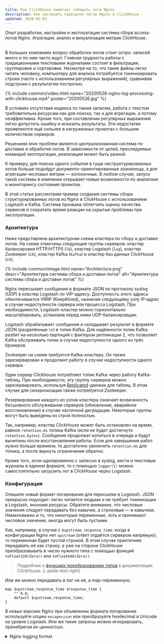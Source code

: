 ```yaml
---
title: Как ClickHouse помогает собирать логи Nginx
description: Как настроить пересылку логов Nginx в ClickHouse 
updated: 2020-02-03
---
```


<lead>Опыт разработки, настройки и эксплуатации системы сбора access-логов Nginx. Агрегация, анализ и визуализация метрик ClickHouse.</lead>

<br />В больших компаниях вопрос обработки логов стоит остро: записей много и по ним часто ищут. Главная трудность работы с традиционными текстовыми журналами состоит в  фильтрации, группировке и сортировке. Несмотря на то, что такие файлы легко читать человеку, компьютеру для анализа потребуется токенизировать строки (часто с использованием регулярных выражений), сравнивая подстроки с результатом построчно.

{% include common/video.html name="20200526-nginx-log-processing-with-clickhouse.mp4" poster="20200526.jpg" %}

В условиях отсутствия индекса по таким записям, работа с текстом требовательна ресурсам как для поиска, так и для агрегации, а потому неэффективна. Кроме того, при составлении регулярных выражения легко допустить ошибку и исказить результаты. Эти недостатки проявляются ещё сильнее в нагруженных проектах с большим количеством серверов.

Решением этих проблем является централизованная система по доставке и обработке логов. В зависимости от целей, преследуемых командой эксплуатации, реализация может быть разной.

К примеру, для поиска одного события в гуще неструктурированных логов больше подойдут документо-ориентированные хранилища, а для агрегации числовых метрик — колоночные. В любом случае, запуск такой системы в компании открывает новые возможности по аналитике и мониторингу состояния проектов.

В этой статье рассмотрим пример создания системы сбора структурированных логов из Nginx в ClickHouse с использованием Logstash и Kafka. Система призвана облегчить оценку качества сервисов и сократить время реакции на скрытые проблемы при эксплуатации.

### Архитектура

Ниже представлена архитектурная схема кластера по сбору и доставке логов. На схеме отмечены следующие группы серверов: кластер балансировки HTTP/HTTPS (`lb`), кластер Logstash (`log`), кластер Zookeeper (`zk`), кластер Kafka (`kafka`) и кластер баз данных ClickHouse (`ch`).

{% include common/image.html name="Architecture.png" descr="Архитектура системы сбора и доставки логов" alt="Архитектура системы сбора и доставки логов" %}

Nginx пересылает сообщения в формате JSON по протоколу syslog (UDP) в кластер Logstash по VIP-адресу. Доступность этого адреса обеспечивается VRRP (KeepAlived), назначая следующему узлу IP-адрес в случае недоступности сервера или процесса Logstash. При необходимости, Logstash-кластер можно горизонтально масштабировать, установив перед ними UDP-балансировщик.

Logstash обрабатывает сообщения и складывает результат в формате JSON (разделённые `\n`) в топик Kafka. Для надёжности топик Kafka разбит на несколько партиций с фактором репликации 2, что позволяет Kafka обслуживать топик в случае недоступности одного из трёх брокеров.

Zookeeper на схеме требуется Kafka-кластеру. Он также зарезервирован и продолжит работу в случае недоступности одного сервера.

Один сервер Clickhouse потребляет топик Kafka через работу Kafka-таблиц. При необходимости, эту группу серверов можно зарезервировать, используя [Replicated](https://clickhouse.yandex/docs/en/operations/table_engines/replication/)-движки для таблиц. В этом случае для синхронизации также потребуется Zookeeper.

Резервирование каждого из узлов кластера означает возможность бесшовного обслуживания серверов (обновление, аварийное восстановление) в случае частичной деградации. Некоторые группы могут быть выведены из строя полностью. 

Так, например, кластер ClickHouse может быть остановлен на время, равное `retention.ms` топика Kafka (если не будет достигнуто `retention.bytes`). Сообщения продолжат копиться в очереди и будут вычитаны после восстановления работы. Если для завершения работ нужно больше времени, то достаточно увеличить `retention.ms` для топика, а после вернуть ограничение обратно.

Кроме того, если одновременно с записью в syslog, вести и текстовые журналы в едином формате, то с помощью `logger(1)` можно самостоятельно загрузить лог в ClickHouse через Logstash.

### Конфигурация

Опишите новый формат логирования для пересылки в Logstash. JSON прекрасно подходит: легко читается людьми и не требует токенизации в Logstash, экономя ресурсы. Обратите внимание, что числовые значения следует передавать без кавычек, а строковые — в кавычках. Немаловажно и то, что некоторые переменные, хоть и принимают числовое значение, иногда могут быть пустыми.

Как, например, в случае с `$upstream_response_time`: когда в конфигурации Nginx нет `upstream` (ответ отдаётся сервером напрямую), то переменная будет пустой строкой. В этом случае практичнее передавать её как строку, а уже на стороне ClickHouse преобразовывать в число нужного типа с помощью функций `toFloat32OrZero()` или `toFloat64OrZero()`.

> Подробнее о [функциях преобразованиях типов](https://clickhouse-docs.readthedocs.io/en/latest/functions/type_conversion_functions.html) в документации ClickHouse.
{:.aside-text-right}

Или же можно передавать в лог не её, а map-переменную:

```
map $upstream_response_time $response_time {
    "" 0.0;
    default $upstream_response_time;
}
```

В новых версиях Nginx при объявлении формата логирования используйте опцию `escape=json` или преобразуйте hexdecimal в Unicode на уровне Logstash. Или же такие запросы можно игнорировать, пренебрегая их ценностью.

<details><summary markdown="span">Nginx logging format</summary>
```
   log_format json_encoded escape=json
   '{'
      '"request_id":"$request_id",'
      '"time_iso8601":"$time_iso8601",'

      '"remote_user":"$remote_user",'
      '"remote_addr":"$remote_addr",'

      '"scheme":"$scheme",'
      '"host":"$host",'
      '"server_addr":"$server_addr",'

      '"request_method":"$request_method",'
      '"request_uri":"$request_uri",'
      '"request_length":$request_length,'
      '"request_time":$request_time,'

      '"status": $status,'
      '"body_bytes_sent":$body_bytes_sent,'

      '"upstream_addr":"$upstream_addr",'
      '"upstream_response_time":"$upstream_response_time",'

      '"http_referrer":"$http_referer",'
      '"http_user_agent":"$http_user_agent",'
      '"http_x_forwarded_for":"$http_x_forwarded_for"'
   '}';
```
</details>

Сконфигурируйте Nginx для пересылки журналов в syslog-сервер на базе Logstash по UDP-порту 60514. К сожалению, Nginx не умеет отправлять лог в syslog по TCP. В качестве обходных путей можно использовать `socat(1)` или же записывать журнал в локальный syslog, перенаправляя сообщения по TCP с использованием RELP. Или же, если не беспокоит сохранность при доставке, продолжать использовать UDP в роли транспорта.

```
access_log syslog:server=syslog.example.tld:60514,tag=nginx json_encoded;
```

Примените изменения.

```
[sudo] systemctl reload nginx
```

Добавьте репозиторий Logstash.

```
[logstash-7.x]
name=Elastic repository for 7.x packages
baseurl=https://artifacts.elastic.co/packages/7.x/yum
gpgcheck=1
gpgkey=https://artifacts.elastic.co/GPG-KEY-elasticsearch
enabled=1
autorefresh=1
type=rpm-md
```

Импортируйте GPG-ключ.

```
[sudo] rpm --import https://artifacts.elastic.co/GPG-KEY-elasticsearch
```

Установите Logstash.

```
[sudo] yum -y install logstash
[sudo] systemctl enable logstash
```

Опишите пайплайн обработки access-логов в Logstash. Обратите внимание на то, что в поле `time_iso8601` ожидается дата в формате ISO 8601 (переменная `$time_iso8601`). Если вам не требуется извлекать дату из сообщения, а использовать метку времени при её получении в syslog, то удалите блок `date`.

ClickHouse хранит данные с типом `DateTime` как UNIX timestamp с секундной точностью. Выход есть: хранить миллисекунды и наносекунды в отдельной колонке с типом `UInt16` или же хранить дату в одной колонке с типом `UInt64`. Для обработки access-лога секундной точности достаточно, а потому колонку практичнее представлять с типом `DateTime`.

ClickHouse не понимает время Nginx из переменных `$time_local` и `$time_iso8601`. Для преобразования строки в `DateTime`, следует использовать функцию `toDateTime()`, принимающую дату в формате `YYYY-MM-DD hh:mm:ss`, в то время как Nginx логирует дату с временной зоной вида `YYYY-MM-DDThh:mm:ss±hh:mm`. В этом случае мы намеренно преобразуем дату из одного формата в другой с преобразованием таймзоны в Logstash.

<details><summary markdown="span">Logstash pipeline</summary>
```
input {
  syslog {
    port => 60514
  }
}

filter {
  json {
    source => "message"
    remove_field => [ "message" ]
  }

  date {
    match => [ "time_iso8601", "ISO8601" ]
    locale => "en"
    timezone => "Europe/Moscow"
    target => "timestamp"
  }

  ruby {
    code => "event.set('timestamp', Time.at(event.get('timestamp').to_i).strftime('%Y-%m-%d %H:%M:%S'))"
  }

  mutate {
    remove_field => [ "@timestamp", 
                      "@version", 
                      "time_iso8601", 
                      "priority", 
                      "facility", 
                      "facility_label", 
                      "program", 
                      "severity", 
                      "severity_label"
    ]
  }
}

output {
  kafka {
    id => "nginx-access-logs"
    acks => "all"
    bootstrap_servers => "kafka1.example.tld:9092,kafka2.example.tld:9092,kafka3.example.tld:9092"
    security_protocol => "PLAINTEXT"
    client_id => "nginx-access-logs-producer"
    compression_type => "snappy"
    topic_id => "nginx-access-logs"
    codec => json_lines
  }
}
```
</details>

К сожалению, в Logstash нет стандартного фильтра, выполняющего форматирование дат, потому приходится использовать ruby-фильтр:
```
ruby {
  code => "event.set('timestamp', Time.at(event.get('timestamp').to_i).strftime('%Y-%m-%d %H:%M:%S'))"
}
```

Ещё некоторые клиенты отправляют в заголовке User-Agent hexdecimal escape-последовательности. Это создаёт проблему при передаче этого заголовка в поле JSON, ведь стандарт [ECMA-404 JSON Data Interchange Syntax](https://www.ecma-international.org/publications/files/ECMA-ST/ECMA-404.pdf) обязывает в этих случаях использовать UTF-16. 

```
Mozilla/5.0 (Linux; Android 8.1; Xperia\xA0\XA2 Ultra Build/LMY47I) AppleWebKit/537.36 (KHTML, like Gecko) Version/4.0 Chrome/39.0.0.0 Mobile Safari/537.36
```

Будьте готовы к тому, что часть сообщений вы будете терять из-за некорректных данных, передаваемых клиентами. В зависимости от характера трафика, процент потерь может варьироваться: в моём случае, это 1 запрос на 130 миллионов. На количественные показатели это практически не влияет, а потому в этом случае такими потерями можно пренебречь.

Примените изменения и добавьте сервис в автозагрузку.

```
[sudo] systemctl restart logstash
[sudo] systemctl enable logstash
```

Создайте новый топик для Nginx-логов. Учитывайте размер кластера Clickhouse и фактор репликации для надёжного хранения логов и обеспечения отказоустойчивости. Грамотно оцените время хранения записей: заложите время недоступности Clickhouse в периоды обслуживания или аварий (например, 4 часа). 

В период вывода ClickHouse из эксплуатации, можно увеличить `retention.ms`, обеспечив хранение сообщений в топике до момента, когда ClickHouse вновь начнёт вычитывать сообщения из него.

```
kafka-topics.sh --zookeeper zk1.example.tld,zk2.example.tld,zk3.example.tld:2181/kafka \
                               --create \
                               --config retention.ms=$((4 * 60 * 60 * 1000)) \
                               --partitions 1 \
                               --replication-factor 1 \
                               --topic nginx-access-logs
```

Подключитесь к серверу ClickHouse и создайте новую базу данных для метрик.

```
CREATE DATABASE nginx
```

Создайте таблицу для перекладывания данных в ClickHouse. При необходимости, добавьте новые индексы для улучшения производительности выборок. Чтобы хранить метод в ClickHouse как `Enum8`, требуется перечислить все методы. 

Их больше, чем кажется: помимо списка поддерживаемых методов в Nginx, есть и те, о которых вы могли даже не слышать. Полный перечень HTTP-методов есть [в реестре IANA](https://www.iana.org/assignments/http-methods/http-methods.xhtml). Или же хранить методы не числами, а строками, чтобы точно ничего не потерять.

<details><summary markdown="span">ClickHouse MergeTree table</summary>
```
CREATE TABLE nginx.access_logs (
  `request_id` String,
  `timestamp` DateTime,
  `remote_user` String,
  `remote_addr` String,
  `scheme` Enum8('unknown' = 0, 'http' = 1, 'https' = 2),
  `host` String,
  `server_addr` String,
  `request_method` Enum8('UNKNOWN' = 0, 'ACL' = 1, 'BASELINE-CONTROL' = 2, 'BIND' = 3, 'CHECKIN' = 4, 'CHECKOUT' = 5, 'CONNECT' = 6, 'COPY' = 7, 'DELETE' = 8, 'GET' = 9, 'HEAD' = 10, 'LABEL' = 11, 'LINK' = 12, 'LOCK' = 13, 'MERGE' = 14, 'MKACTIVITY' = 15, 'MKCALENDAR' = 16, 'MKCOL' = 17, 'MKREDIRECTREF' = 18, 'MKWORKSPACE' = 19, 'MOVE' = 20, 'OPTIONS' = 21, 'ORDERPATCH' = 22, 'PATCH' = 23, 'POST' = 24, 'PRI' = 25, 'PROPFIND' = 26, 'PROPPATCH' = 27, 'PUT' = 28, 'REBIND' = 29, 'REPORT' = 30, 'SEARCH' = 31, 'TRACE' = 32, 'UNBIND' = 33, 'UNCHECKOUT' = 34, 'UNLINK' = 35, 'UNLOCK' = 36, 'UPDATE' = 37, 'UPDATEREDIRECTREF' = 38, 'VERSION-CONTROL' = 39),
  `request_uri` String,
  `request_length` UInt32,
  `request_time` Float64,
  `status` UInt16,
  `body_bytes_sent` UInt32,
  `upstream_addr` String,
  `upstream_response_time` Float64,
  `http_referrer` String,
  `http_user_agent` String,
  `http_x_forwarded_for` String
) ENGINE = MergeTree() PARTITION BY toDate(timestamp)
ORDER BY
  (timestamp, host) SETTINGS index_granularity = 8192
```
</details>

Создайте таблицу для агрегированных данных.

<details><summary markdown="span">ClickHouse SummingMegreTree table</summary>
```
 CREATE TABLE nginx.access_logs_requests (
  timestamp DateTime,
  host String,
  status UInt16,
  requests UInt32,
  upstream_response_time_mean Float64,
  upstream_response_time_p90 Float64,
  upstream_response_time_p95 Float64,
  upstream_response_time_p99 Float64
) ENGINE = SummingMergeTree() PARTITION BY toDate(timestamp)
ORDER BY
  (timestamp, host, status) SETTINGS index_granularity = 8192
```
</details>

Заведите Kafka-таблицу в ClickHouse для чтения JSON из топика. Скорректируйте адреса брокеров, имя топика, название консьюмер-группы и числа консумеров для потребления данных. Учитывайте размер кластера при конфигурации.

<details><summary markdown="span">ClickHouse Kafka engine table</summary>
```
CREATE TABLE nginx.`.access_logs_kafka` (
  `request_id` String,
  `timestamp` DateTime,
  `remote_user` String,
  `remote_addr` String,
  `scheme` String,
  `host` String,
  `server_addr` String,
  `request_method` String,
  `request_uri` String,
  `request_length` UInt32,
  `request_time` Float64,
  `status` UInt16,
  `body_bytes_sent` UInt32,
  `upstream_addr` String,
  `upstream_response_time` String,
  `http_referrer` String,
  `http_user_agent` String,
  `http_x_forwarded_for` String,
) ENGINE = Kafka SETTINGS kafka_broker_list = 'kafka1.example.tld:9092,kafka2.example.tld:9092,kafka3.example.tld:9092',
kafka_topic_list = 'nginx-access-logs',
kafka_group_name = 'nginx-access-logs-clickhouse-consumer',
kafka_format = 'JSONEachRow',
kafka_row_delimiter = '\n',
kafka_schema = '',
kafka_num_consumers = 1,
kafka_skip_broken_messages = 1
```
</details>

Создайте материализованное представление с преобразованием данных из Kafka в типы ClickHouse. Обратите на то, как данные преобразуются в нужные типы. В случае, если ClickHouse не сможет преобразовать типы, то запишет об этом в лог. Ошибочные сообщения не попадут в базу данных.

<details><summary markdown="span">ClickHouse materialized view</summary>
```
  CREATE MATERIALIZED VIEW nginx.`.mv_access_logs` TO nginx.access_logs (
  `request_id` String,
  `timestamp` DateTime,
  `remote_user` String,
  `remote_addr` String,
  `scheme` Enum8('unknown' = 0, 'http' = 1, 'https' = 2),
  `host` String,
  `server_addr` String,
  `request_method` Enum8('UNKNOWN' = 0, 'ACL' = 1, 'BASELINE-CONTROL' = 2, 'BIND' = 3, 'CHECKIN' = 4, 'CHECKOUT' = 5, 'CONNECT' = 6, 'COPY' = 7, 'DELETE' = 8, 'GET' = 9, 'HEAD' = 10, 'LABEL' = 11, 'LINK' = 12, 'LOCK' = 13, 'MERGE' = 14, 'MKACTIVITY' = 15, 'MKCALENDAR' = 16, 'MKCOL' = 17, 'MKREDIRECTREF' = 18, 'MKWORKSPACE' = 19, 'MOVE' = 20, 'OPTIONS' = 21, 'ORDERPATCH' = 22, 'PATCH' = 23, 'POST' = 24, 'PRI' = 25, 'PROPFIND' = 26, 'PROPPATCH' = 27, 'PUT' = 28, 'REBIND' = 29, 'REPORT' = 30, 'SEARCH' = 31, 'TRACE' = 32, 'UNBIND' = 33, 'UNCHECKOUT' = 34, 'UNLINK' = 35, 'UNLOCK' = 36, 'UPDATE' = 37, 'UPDATEREDIRECTREF' = 38, 'VERSION-CONTROL' = 39),
  `request_uri` String,
  `request_length` UInt32,
  `request_time` Float64,
  `status` UInt16,
  `body_bytes_sent` UInt32,
  `upstream_addr` String,
  `upstream_response_time` Float64,
  `http_referrer` String,
  `http_user_agent` String,
  `http_x_forwarded_for` String,
) AS
SELECT
  request_id,
  timestamp,
  remote_user,
  remote_addr,
  CAST(
    if(scheme = '', 'unknown', scheme),
    'Enum8(\'unknown\' = 0, \'http\' = 1, \'https\' = 2)'
  ) AS scheme,
  host,
  server_addr,
  CAST(
    if(request_method = '', 'UNKNOWN', request_method),
    'Enum8(\'UNKNOWN\' = 0, \'ACL\' = 1, \'BASELINE-CONTROL\' = 2, \'BIND\' = 3, \'CHECKIN\' = 4, \'CHECKOUT\' = 5, \'CONNECT\' = 6, \'COPY\' = 7, \'DELETE\' = 8, \'GET\' = 9, \'HEAD\' = 10, \'LABEL\' = 11, \'LINK\' = 12, \'LOCK\' = 13, \'MERGE\' = 14, \'MKACTIVITY\' = 15, \'MKCALENDAR\' = 16, \'MKCOL\' = 17, \'MKREDIRECTREF\' = 18, \'MKWORKSPACE\' = 19, \'MOVE\' = 20, \'OPTIONS\' = 21, \'ORDERPATCH\' = 22, \'PATCH\' = 23, \'POST\' = 24, \'PRI\' = 25, \'PROPFIND\' = 26, \'PROPPATCH\' = 27, \'PUT\' = 28, \'REBIND\' = 29, \'REPORT\' = 30, \'SEARCH\' = 31, \'TRACE\' = 32, \'UNBIND\' = 33, \'UNCHECKOUT\' = 34, \'UNLINK\' = 35, \'UNLOCK\' = 36, \'UPDATE\' = 37, \'UPDATEREDIRECTREF\' = 38, \'VERSION-CONTROL\' = 39)'
  ) AS request_method,
  request_uri,
  request_length,
  request_time,
  status,
  body_bytes_sent,
  upstream_addr,
  toFloat64OrZero(upstream_response_time) as upstream_response_time,
  http_referrer,
  http_user_agent,
  http_x_forwarded_for,
FROM
  nginx.`.access_logs_kafka`
```
</details>

Создайте материализованное представление для агрегированной таблицы. ClickHouse пока не умеет во вложенные материализованные представления. Однако для потребления одного Kafka-топика нет необходимости заводить несколько Kafka-таблиц. 

Материализованные представления в ClickHouse не читают Kafka-таблицы, а получают данные от таблицы при срабатывании триггера на `INSERT`. Таким образом одну Kafka-таблицу можно использовать как для сырых запросов, так и для агрегированных данных по ним.

<details><summary markdown="span">ClickHouse materialized view</summary>
```
 CREATE MATERIALIZED VIEW nginx.`.mv_access_logs_requests` TO nginx.access_logs_requests (
  timestamp DateTime,
  host String,
  status UInt16,
  requests UInt32,
  upstream_response_time_mean Float64,
  upstream_response_time_p90 Float64,
  upstream_response_time_p95 Float64,
  upstream_response_time_p99 Float64
) AS
SELECT
  timestamp,
  host,
  status,
  toUInt32(count()) AS requests,
  quantile(0.5)(toFloat64OrZero(upstream_response_time)) AS upstream_response_time_mean,
  quantile(0.9)(toFloat64OrZero(upstream_response_time)) AS upstream_response_time_p90,
  quantile(0.95)(toFloat64OrZero(upstream_response_time)) AS upstream_response_time_p95,
  quantile(0.99)(toFloat64OrZero(upstream_response_time)) AS upstream_response_time_p99
FROM
  nginx.`.access_logs_kafka`
GROUP BY
  timestamp,
  host,
  status
```
</details>

В ClickHouse с версии 19.6 появилась [поддержка TTL](https://clickhouse.yandex/docs/en/operations/table_engines/mergetree/#ttl-for-columns-and-tables) для колонок и таблиц, однако конкретно в этом случае партиции лучше удалять по расписанию. Дело в том, что ClickHouse не удаляет партиции в фоне, а делает это при следующем слиянии. Поскольку значение ключа партицирования монотонно растёт, то данные никогда не окажутся в старых партициях.

Ниже пример Shell-скрипта для очистки старых партиций.

<details><summary markdown="span">clickhouse-partition-reaper</summary>
```
#!/usr/bin/env bash
 
################################################################################
 
# ClickHouse username for authentication
CH_USER="clickhouse"
 
# ClickHouse password for authentication
CH_PASSWORD="clickhouse"
 
# ClickHouse HTTP interface URL
CH_URL="https://clickhouse.example.tld/"
 
# ClickHouse database name
CH_DATABASE="nginx"
 
# ClickHouse table name
CH_TABLE="access_logs"
 
# Number of partitions
CH_TTL="7"
 
################################################################################
 
ch.validate() {
  if [[ -z "$CH_USER" ]] ; then
    echo "Error: CH_USER must be set"
    exit 1
  fi
 
  if [[ -z "$CH_PASSWORD" ]] ; then
    echo "Error: CH_PASSWORD must be set"
    exit 1
  fi
 
  if [[ -z "$CH_URL" ]] ; then
    echo "Error: CH_URL must be set"
    exit 1
  fi
 
  if [[ -z "$CH_DATABASE" ]] ; then
    echo "Error: CH_DATABASE must be set"
    exit 1
  fi
 
  if [[ -z "$CH_TABLE" ]] ; then
    echo "Error: CH_TABLE must be set"
    exit 1
  fi
 
  if [[ -z "$CH_TTL" ]] ; then
    echo "Error: CH_TTL must be set"
    exit 1
  fi
}
 
ch.checkDeps() {
  for p in $@ ; do
    if ! type "$p" >/dev/null ; then
      echo "Error: ${p} must be installed"
      exit 0
    fi
  done
 
  return
}
 
ch.formatQuery() {
  local query="$1"
 
  echo "$query" | tr ' \n' '+'
}
 
ch.runQuery() {
  local query="$1"
 
  formattedQuery=$(ch.formatQuery "$query")
 
  curl -H "X-ClickHouse-User: ${CH_USER}" \
       -H "X-ClickHouse-Key: ${CH_PASSWORD}" \
       -sL "${CH_URL}\?query=${formattedQuery}"
}
 
ch.execQuery() {
  local query="$1"
 
  echo "${query}" | curl -H "X-ClickHouse-User: ${CH_USER}" \
       -H "X-ClickHouse-Key: ${CH_PASSWORD}" \
       -sL "${CH_URL}" \
       --data-binary @-
}
 
################################################################################
 
ch.list() {
  local database="$1"
  local table="$2"
  local limit="${3:-0}"
 
  query="
    SELECT
        DISTINCT partition
    FROM system.parts
    WHERE partition NOT IN (
        SELECT
            DISTINCT partition
        FROM system.parts
        WHERE database = '${database}'
        AND   table    = '${table}'
        AND   active
        ORDER BY partition
        DESC LIMIT ${limit}
    )
    AND database = '${database}'
    AND table    = '${table}'
    AND active
  "
 
  ch.runQuery "$query"
}
 
ch.drop() {
  local database="$1"
  local table="$2"
  local partition="${3}"
 
  query="
    ALTER TABLE ${database}.${table} DROP PARTITION '${partition}'
  "
 
  ch.execQuery "$query"
}
 
ch.process() {
  for partition in $(ch.list "$CH_DATABASE" "$CH_TABLE" "$CH_TTL") ; do
    echo "Drop partition ${partition} on ${CH_DATABASE}.${CH_TABLE}"
    ch.drop "$CH_DATABASE" "$CH_TABLE" "$partition"
  done
}
 
main() {
  ch.validate
  ch.checkDeps "curl"
 
  ch.process
}
 
################################################################################
 
main "$@"
```
</details>

Конфигурация кластера готова. Если всё выполнено верно, то в таблицах `nginx.access_logs` и `nginx.access_logs_requests` будут появляться новые данные.

### Визуализация

[Tabix](https://tabix.io) — основной инструмент визуализации данных в ClickHouse, когда речь идёт о поиске отдельных событий. Проект представляет собой набор статических файлов, а потому может использоваться локально. Идеально для отладки и простой визуализации метрик.

Для регулярного мониторинга и алертинга подойдёт [Grafana](https://grafana.com). В открытом доступе есть готовое [расширение для Grafana для работы с ClickHouse](https://grafana.com/grafana/plugins/vertamedia-clickhouse-datasource/installation), функций которого достаточно для большинства задач.

Пример визуализации метрик и запросов к ClickHouse.

{% include common/image.html name="Visualization.png" descr="Визуализация метрик в Grafana" alt="Визуализация метрик в Grafana" %}

Число ошибок в секунду: запросов со статусом 499 и выше.

<details><summary markdown="span">Errors per second</summary>
```
SELECT
    $timeSeries as t,
    host,
    sum(requests) as total_requests
FROM $table
WHERE $timeFilter AND status >= 499
GROUP BY
    t,
    host
ORDER BY
    t,
    total_requests
```
</details>

Время ответа от сервиса: 95-я перцентиль от 95-х перцентилей ответов от сервера. Показывает отзывчивость сервисов в миллисекундах.

<details><summary markdown="span">Response time (p95)</summary>
```
SELECT
    $timeSeries as t,
    host,
    quantile(0.95)(upstream_response_time_p95) as req_p95
FROM $table
WHERE $timeFilter
GROUP BY
    t,
    host
ORDER BY
    t
```
</details>

> Польза от централизованного логирования должна быть выше цены на поддержку своей Grafana и всей инфраструктуры доставки ПО (репозитории, CI/CD для сборки пакетов и пр.
{:.aside-text-right}

Для поддержки алертинга по данным из ClickHouse Datasource необходимо собрать Grafana с поддержкой ClickHouse TSDB. Из публично доступных реализаций есть [патч к Grafana 6.5 от пользователя @Aquatoid87](https://github.com/essentialkaos/kaos-repo/pull/229). Обратите внимание, что для интеграции с плагином от Vertamedia, необходимо также включить алертинг в самом расширении ([src/plugin.json](https://github.com/Vertamedia/clickhouse-grafana/blob/master/src/plugin.json)).

### Мониторинг

Основное внимание нужно сосредоточить на метриках ClickHouse и Kafka, поскольку по ним в первую очередь заметны проблемы в ходе обработки логов.

Для мониторинга Kafka, рекомендую выступление [Monitor Kafka Like a Pro](https://www.confluent.io/kafka-summit-london18/monitor-kafka-like-a-pro/) от Gwen Shapira и Xavier Léauté. Применительно к работе системы логирования, важно следить за отставанием консумер-группы при чтении топика.

Для мониторинга ClickHouse, пожалуй, лучше следовать рекомендациям в [официальной документации](https://clickhouse.tech/docs/ru/operations/monitoring/). Особое внимание обратить на число записей, чтения и слияний. Если у вас реплицированные таблицы — то ещё и на лаг репликации.

Инструмент мониторинга особой роли не играет: используйте то, что вам удобно. От себя рекомендую присмотреться к интеграциям с Prometheus. Начиная с ClickHouse 20.1, вы можете сконфигурировать точку входа для него по умолчанию.

### Решение проблем

Отлаживая систему логирования, рекомендую двигаться сверху вниз. Для начала убедитесь, что Nginx пересылает лог в Logstash, а Logstash их принимает. Для этого добавьте блок output в секцию stdout для печати поступающих сообщений на экран.

```
output {
  stdout {}
}
```

Оцените ошибки при разборе сообщений в Logstash. Возможно, что-то не так с форматом или десериализацией из JSON.

```
[sudo] journalctl -u logstash -f
```

Далее убедитесь, что сообщения поступают в топик Kafka, используя `kafkacat` или другой инструмент. Подпишитесь на топик.

```
# Using bin/kafka-console-consumer.sh
$ /opt/kafka/bin/kafka-console-consumer.sh --bootstrap-server zk1.example.tld/kafka --topic nginx-access-logs
 
# Using kafkacat
$ kafkacat -C -b kafka1.example.tld:9092 -t nginx-access-logs
```

Оцените состояние топика. Все партиции должны быть доступны и обслуживаться активным лидером.

```
$ /opt/kafka/bin/kafka-topics.sh --zookeeper zk1.example.tld:2181/kafka —describe --topic nginx-access-logs
```

Оцените состояние консумер-группы со стороны ClickHouse. ClickHouse, корректно настроенный на работу с Kafka, регистрирует себя в группе потребителей и читает сообщения из топика.

<details><summary markdown="span">Consumer group</summary>
```
$ /opt/kafka/bin/kafka-consumer-groups.sh --bootstrap-server kafka1.example.tld:9092 --describe --group nginx-access-logs-clickhouse-consumer

TOPIC                PARTITION  CURRENT-OFFSET  LOG-END-OFFSET  LAG             CONSUMER-ID                                              HOST            CLIENT-ID
nginx-access-logs 0          260732          260734          2                  ClickHouse 19.7.3.1-9635244a-3472-45d0-99b1-40c66cd7e0ca /10.0.0.2       ClickHouse 19.7.3.1
```
</details>

Далее проанализируйте лог Clickhouse на предмет ошибок подключения к Kafka или парсинг JSON.

Если всё в порядке, но лога по-прежнему нет, то оцените время с момента получения последней порции записей. Clickhouse записывает значения пачками, чтобы не терять в производительности на вставку новых значений. Подождите, пока Clickhouse накопит изменения для сброса их на диск.

### Σ
{:.center}

Рекомендую схему Logstash, Kafka и ClickHouse для обработки структурированных данных. В особенности тогда, когда важно считать общее число деревьев в лесу, а не находить какое-то одно.

Ввиду особенностей ведения журнала (неизменность прошедших событий, упорядоченность во времени), а также отсутствия жёстких требований к консистентности и сохранности, ClickHouse показал себя с лучшей стороны.

За 6 месяцев эксплуатации схема доказала свою надёжность: не столкнулся ни с одной аварией, связанной с потерей данных, даже при выходе отдельных серверов. Такое возможно благодаря резервированию и отказоустойчивости.

Учитывая потенциал к горизонтальному масштабированию, не составит труда адаптировать кластер как к росту нагрузки, так и для решения новых задач.

